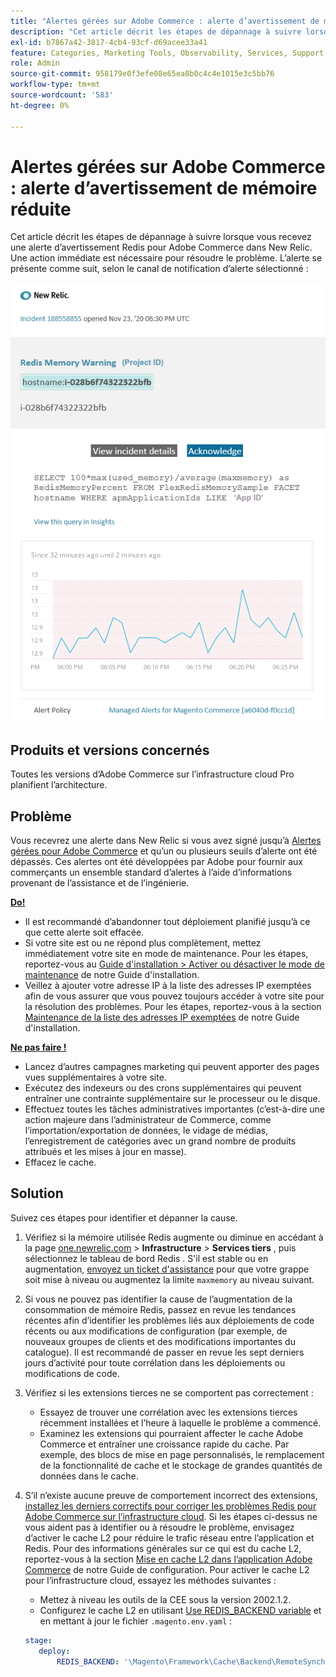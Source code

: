 ```yaml
---
title: "Alertes gérées sur Adobe Commerce : alerte d’avertissement de mémoire de révision"
description: "Cet article décrit les étapes de dépannage à suivre lorsque vous recevez une alerte d’avertissement Redis pour Adobe Commerce dans New Relic. Une action immédiate est nécessaire pour résoudre le problème. L’alerte ressemblera à ce qui suit, selon le canal de notification d’alerte sélectionné :"
exl-id: b7867a42-3817-4cb4-93cf-d69acee33a41
feature: Categories, Marketing Tools, Observability, Services, Support, Tools and External Services, Variables
role: Admin
source-git-commit: 958179e0f3efe08e65ea8b0c4c4e1015e3c5bb76
workflow-type: tm+mt
source-wordcount: '583'
ht-degree: 0%

---
```


# Alertes gérées sur Adobe Commerce : alerte d’avertissement de mémoire réduite

Cet article décrit les étapes de dépannage à suivre lorsque vous recevez une alerte d’avertissement Redis pour Adobe Commerce dans New Relic. Une action immédiate est nécessaire pour résoudre le problème. L’alerte se présente comme suit, selon le canal de notification d’alerte sélectionné :

![new_relic_redis_memory_warning.png](assets/new_relic_redis_memory_warning.png)

## Produits et versions concernés

Toutes les versions d’Adobe Commerce sur l’infrastructure cloud Pro planifient l’architecture.

## Problème

Vous recevrez une alerte dans New Relic si vous avez signé jusqu’à [Alertes gérées pour Adobe Commerce](/help/support-tools/managed-alerts-for-adobe-commerce/managed-alerts-for-magento-commerce.md) et qu’un ou plusieurs seuils d’alerte ont été dépassés. Ces alertes ont été développées par Adobe pour fournir aux commerçants un ensemble standard d’alertes à l’aide d’informations provenant de l’assistance et de l’ingénierie.

**<u>Do!</u>**

* Il est recommandé d’abandonner tout déploiement planifié jusqu’à ce que cette alerte soit effacée.
* Si votre site est ou ne répond plus complètement, mettez immédiatement votre site en mode de maintenance. Pour les étapes, reportez-vous au [Guide d&#39;installation > Activer ou désactiver le mode de maintenance](/docs/commerce-operations/installation-guide/tutorials/maintenance-mode.html#enable-or-disable-maintenance-mode-1) de notre Guide d&#39;installation.
* Veillez à ajouter votre adresse IP à la liste des adresses IP exemptées afin de vous assurer que vous pouvez toujours accéder à votre site pour la résolution des problèmes. Pour les étapes, reportez-vous à la section [Maintenance de la liste des adresses IP exemptées](/docs/commerce-operations/installation-guide/tutorials/maintenance-mode.html#maintain-the-list-of-exempt-ip-addresses) de notre Guide d&#39;installation.

**<u>Ne pas faire !</u>**

* Lancez d’autres campagnes marketing qui peuvent apporter des pages vues supplémentaires à votre site.
* Exécutez des indexeurs ou des crons supplémentaires qui peuvent entraîner une contrainte supplémentaire sur le processeur ou le disque.
* Effectuez toutes les tâches administratives importantes (c’est-à-dire une action majeure dans l’administrateur de Commerce, comme l’importation/exportation de données, le vidage de médias, l’enregistrement de catégories avec un grand nombre de produits attribués et les mises à jour en masse).
* Effacez le cache.

## Solution

Suivez ces étapes pour identifier et dépanner la cause.

1. Vérifiez si la mémoire utilisée Redis augmente ou diminue en accédant à la page [one.newrelic.com](https://login.newrelic.com/login) > **Infrastructure** > **Services tiers** , puis sélectionnez le tableau de bord Redis . S&#39;il est stable ou en augmentation, [envoyez un ticket d&#39;assistance](/help/help-center-guide/help-center/magento-help-center-user-guide.md#submit-ticket) pour que votre grappe soit mise à niveau ou augmentez la limite `maxmemory` au niveau suivant.
1. Si vous ne pouvez pas identifier la cause de l’augmentation de la consommation de mémoire Redis, passez en revue les tendances récentes afin d’identifier les problèmes liés aux déploiements de code récents ou aux modifications de configuration (par exemple, de nouveaux groupes de clients et des modifications importantes du catalogue). Il est recommandé de passer en revue les sept derniers jours d’activité pour toute corrélation dans les déploiements ou modifications de code.
1. Vérifiez si les extensions tierces ne se comportent pas correctement :
   * Essayez de trouver une corrélation avec les extensions tierces récemment installées et l’heure à laquelle le problème a commencé.
   * Examinez les extensions qui pourraient affecter le cache Adobe Commerce et entraîner une croissance rapide du cache. Par exemple, des blocs de mise en page personnalisés, le remplacement de la fonctionnalité de cache et le stockage de grandes quantités de données dans le cache.
1. S’il n’existe aucune preuve de comportement incorrect des extensions, [installez les derniers correctifs pour corriger les problèmes Redis pour Adobe Commerce sur l’infrastructure cloud](/help/troubleshooting/miscellaneous/install-latest-patches-to-fix-magento-redis-issues.md). Si les étapes ci-dessus ne vous aident pas à identifier ou à résoudre le problème, envisagez d’activer le cache L2 pour réduire le trafic réseau entre l’application et Redis. Pour des informations générales sur ce qui est du cache L2, reportez-vous à la section [Mise en cache L2 dans l’application Adobe Commerce](/docs/commerce-operations/configuration-guide/cache/level-two-cache.html) de notre Guide de configuration. Pour activer le cache L2 pour l’infrastructure cloud, essayez les méthodes suivantes :
   * Mettez à niveau les outils de la CEE sous la version 2002.1.2.
   * Configurez le cache L2 en utilisant [Use REDIS\_BACKEND variable](/docs/commerce-cloud-service/user-guide/configure/env/stage/variables-deploy.html#redis_backend) et en mettant à jour le fichier `.magento.env.yaml` :

   ```yaml
   stage:
      deploy:
          REDIS_BACKEND: '\Magento\Framework\Cache\Backend\RemoteSynchronizedCache'
   ```
